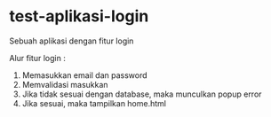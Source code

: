 # test-aplikasi-login
Sebuah aplikasi dengan fitur login

Alur fitur login :
1. Memasukkan email dan password
2. Memvalidasi masukkan
3. Jika tidak sesuai dengan database, maka munculkan popup error
4. Jika sesuai, maka tampilkan home.html
